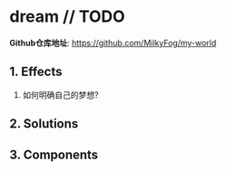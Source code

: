 # dream // TODO

**Github仓库地址**: <https://github.com/MilkyFog/my-world>

## 1. **Effects**

1. 如何明确自己的梦想?

## 2. **Solutions**

## 3. **Components**
